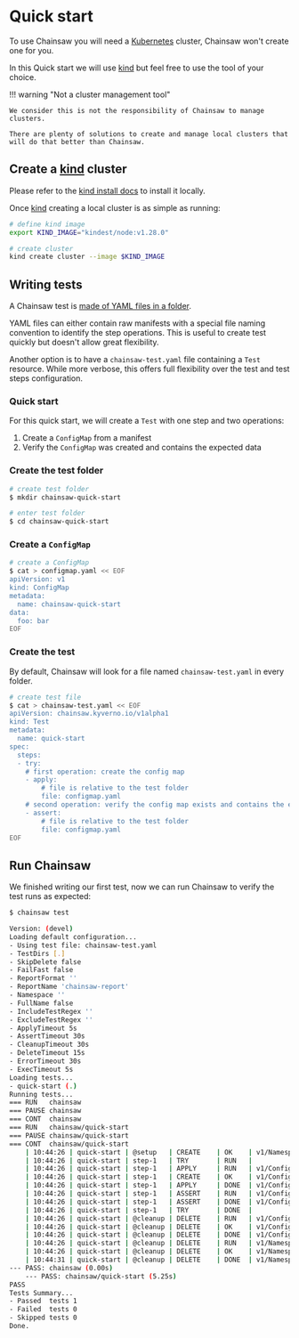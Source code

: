 # Quick start

To use Chainsaw you will need a [Kubernetes](https://kybernetes.io) cluster, Chainsaw won't create one for you.

In this Quick start we will use [kind](https://kind.sigs.k8s.io) but feel free to use the tool of your choice.

!!! warning "Not a cluster management tool"

    We consider this is not the responsibility of Chainsaw to manage clusters.

    There are plenty of solutions to create and manage local clusters that will do that better than Chainsaw.

## Create a [kind](https://kind.sigs.k8s.io) cluster

Please refer to the [kind install docs](https://kind.sigs.k8s.io/docs/user/quick-start/#installation) to install it locally.

Once [kind](https://kind.sigs.k8s.io) creating a local cluster is as simple as running:

```bash
# define kind image
export KIND_IMAGE="kindest/node:v1.28.0"

# create cluster
kind create cluster --image $KIND_IMAGE
```

## Writing tests

A Chainsaw test is [made of YAML files in a folder](./tests/index.md).

YAML files can either contain raw manifests with a special file naming convention to identify the step operations.
This is useful to create test quickly but doesn't allow great flexibility.

Another option is to have a `chainsaw-test.yaml` file containing a `Test` resource. While more verbose, this offers full flexibility over the test and test steps configuration.

### Quick start

For this quick start, we will create a `Test` with one step and two operations:

1. Create a `ConfigMap` from a manifest
1. Verify the `ConfigMap` was created and contains the expected data

### Create the test folder

```bash
# create test folder
$ mkdir chainsaw-quick-start

# enter test folder
$ cd chainsaw-quick-start
```

### Create a `ConfigMap`

```bash
# create a ConfigMap
$ cat > configmap.yaml << EOF
apiVersion: v1
kind: ConfigMap
metadata:
  name: chainsaw-quick-start
data:
  foo: bar
EOF
```

### Create the test

By default, Chainsaw will look for a file named `chainsaw-test.yaml` in every folder.

```bash
# create test file
$ cat > chainsaw-test.yaml << EOF
apiVersion: chainsaw.kyverno.io/v1alpha1
kind: Test
metadata:
  name: quick-start
spec:
  steps:
  - try:
    # first operation: create the config map
    - apply:
        # file is relative to the test folder
        file: configmap.yaml
    # second operation: verify the config map exists and contains the expected data
    - assert:
        # file is relative to the test folder
        file: configmap.yaml
EOF
```

## Run Chainsaw

We finished writing our first test, now we can run Chainsaw to verify the test runs as expected:

```bash
$ chainsaw test

Version: (devel)
Loading default configuration...
- Using test file: chainsaw-test.yaml
- TestDirs [.]
- SkipDelete false
- FailFast false
- ReportFormat ''
- ReportName 'chainsaw-report'
- Namespace ''
- FullName false
- IncludeTestRegex ''
- ExcludeTestRegex ''
- ApplyTimeout 5s
- AssertTimeout 30s
- CleanupTimeout 30s
- DeleteTimeout 15s
- ErrorTimeout 30s
- ExecTimeout 5s
Loading tests...
- quick-start (.)
Running tests...
=== RUN   chainsaw
=== PAUSE chainsaw
=== CONT  chainsaw
=== RUN   chainsaw/quick-start
=== PAUSE chainsaw/quick-start
=== CONT  chainsaw/quick-start
    | 10:44:26 | quick-start | @setup   | CREATE    | OK    | v1/Namespace @ chainsaw-immense-jay
    | 10:44:26 | quick-start | step-1   | TRY       | RUN   |
    | 10:44:26 | quick-start | step-1   | APPLY     | RUN   | v1/ConfigMap @ chainsaw-immense-jay/chainsaw-quick-start
    | 10:44:26 | quick-start | step-1   | CREATE    | OK    | v1/ConfigMap @ chainsaw-immense-jay/chainsaw-quick-start
    | 10:44:26 | quick-start | step-1   | APPLY     | DONE  | v1/ConfigMap @ chainsaw-immense-jay/chainsaw-quick-start
    | 10:44:26 | quick-start | step-1   | ASSERT    | RUN   | v1/ConfigMap @ chainsaw-immense-jay/chainsaw-quick-start
    | 10:44:26 | quick-start | step-1   | ASSERT    | DONE  | v1/ConfigMap @ chainsaw-immense-jay/chainsaw-quick-start
    | 10:44:26 | quick-start | step-1   | TRY       | DONE  |
    | 10:44:26 | quick-start | @cleanup | DELETE    | RUN   | v1/ConfigMap @ chainsaw-immense-jay/chainsaw-quick-start
    | 10:44:26 | quick-start | @cleanup | DELETE    | OK    | v1/ConfigMap @ chainsaw-immense-jay/chainsaw-quick-start
    | 10:44:26 | quick-start | @cleanup | DELETE    | DONE  | v1/ConfigMap @ chainsaw-immense-jay/chainsaw-quick-start
    | 10:44:26 | quick-start | @cleanup | DELETE    | RUN   | v1/Namespace @ chainsaw-immense-jay
    | 10:44:26 | quick-start | @cleanup | DELETE    | OK    | v1/Namespace @ chainsaw-immense-jay
    | 10:44:31 | quick-start | @cleanup | DELETE    | DONE  | v1/Namespace @ chainsaw-immense-jay
--- PASS: chainsaw (0.00s)
    --- PASS: chainsaw/quick-start (5.25s)
PASS
Tests Summary...
- Passed  tests 1
- Failed  tests 0
- Skipped tests 0
Done.
```
